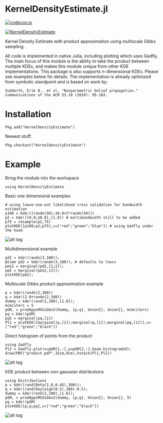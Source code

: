 # KernelDensityEstimate.jl

[![codecov.io](https://codecov.io/github/dehann/KernelDensityEstimate.jl/coverage.svg?branch=master)](https://codecov.io/github/dehann/KernelDensityEstimate.jl?branch=master)

[![KernelDensityEstimate](http://pkg.julialang.org/badges/KernelDensityEstimate_0.4.svg)](http://pkg.julialang.org/?pkg=KernelDensityEstimate&ver=0.4)

Kernel Density Estimate with product approximation using multiscale Gibbs sampling.

All code is implemented in native Julia, including plotting which uses Gadfly. The main focus of this module is the ability to take the product between multiple KDEs, and makes this module unique from other KDE implementations. This package is also supports n-dimensional KDEs. Please see examples below for details. The implementation is already optimized from symbolic standpoint and is based on work by:

    Sudderth, Erik B., et al. "Nonparametric belief propagation." Communications of the ACM 53.10 (2010): 95-103.

Installation
============

    Pkg.add("KernelDensityEstimate")
    
Newest stuff:

    Pkg.checkout("KernelDensityEstimate")

Example
=======

Bring the module into the workspace

    using KernelDensityEstimate

Basic one dimensional examples

    # using leave-one-out likelihood cross validation for bandwidth estimation
    p100 = kde!([randn(50);10.0+2*randn(50)])
    p2 = kde!([0.0;10.0],[1.0]) # multibandwidth still to be added
    p75 = resample(p2,75)
    plotKDE([p100;p2;p75],c=["red";"green";"blue"]) # using Gadfly under the hood

![alt tag](https://raw.githubusercontent.com/dehann/KernelDensityEstimate.jl/master/test/FirstExamplePlot.png)

Multidimensional example

    pd2 = kde!(randn(3,100));
    @time pd2 = kde!(randn(3,100)); # defaults to loocv
    pm12 = marginal(pd2,[1;2]);
    pm2 = marginal(pm12,[2]);
    plotKDE(pm2);

Multiscale Gibbs product approximation example

    p = kde!(randn(2,100))
    q = kde!(2.0+randn(2,100))
    dummy = kde!(rand(2,100),[1.0]);
    mcmciters = 5
    pGM, = prodAppxMSGibbsS(dummy, [p;q], Union{}, Union{}, mcmciters)
    pq = kde!(pGM)
    pq1 = marginal(pq,[1])
    Pl1 = plotKDE([marginal(p,[1]);marginal(q,[1]);marginal(pq,[1])],c=["red";"green";"black"])

Direct histogram of points from the product

    using Gadfly
    Pl2 = Gadfly.plot(x=pGM[1,:],y=pGM[2,:],Geom.histogram2d);
    draw(PDF("product.pdf",15cm,8cm),hstack(Pl1,Pl2))
    
![alt tag](https://raw.githubusercontent.com/dehann/KernelDensityEstimate.jl/master/test/product.png)

KDE product between non-gaussian distributions

    using Distributions
    p = kde!(rand(Beta(1.0,0.45),300));
    q = kde!(rand(Rayleigh(0.5),100)-0.5);
    dummy = kde!(rand(2,100),[1.0]);
    pGM, = prodAppxMSGibbsS(dummy, [p;q], Union{}, Union{}, 5)
    pq = kde!(pGM)
    plotKDE([p;q;pq],c=["red";"green";"black"])

![alt tag](https://raw.githubusercontent.com/dehann/KernelDensityEstimate.jl/master/test/RayleighBetaProduct.png)
